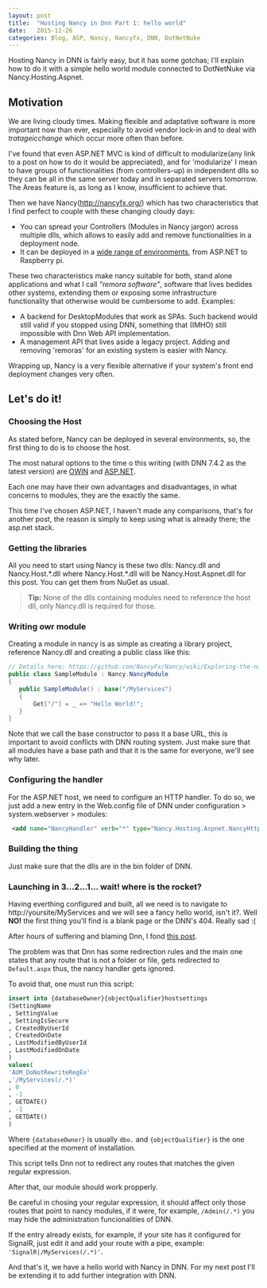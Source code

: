 ```yaml
---
layout: post
title:  "Hosting Nancy in Dnn Part 1: hello world"
date:   2015-11-26
categories: Blog, ASP, Nancy, Nancyfx, DNN, DotNetNuke
---
```


Hosting Nancy in DNN is fairly easy, but it has some gotchas; I'll explain how to do it with a simple hello world module connected to DotNetNuke via Nancy.Hosting.Aspnet.  

## Motivation

We are living cloudy times. Making flexible and adaptative software is more important now than ever, especially to avoid vendor lock-in and to deal with $tratageic change$ which occur more often than before.

I've found that even ASP.NET MVC is kind of difficult to modularize(any link to a post on how to do it would be appreciated), and for 'modularize' I mean to have groups of functionalities (from controllers-up) in independent dlls so they can be all in the same server today and in separated servers tomorrow.  The Areas feature is, as long as I know, insufficient to achieve that.

Then we have Nancy(http://nancyfx.org/) which has two characteristics that I find perfect to couple with these changing cloudy days:

* You can spread your Controllers (Modules in Nancy jargon) across multiple dlls, which allows to easily add and remove functionalities in a deployment node.
* It can be deployed in a [wide range of environments](https://github.com/NancyFx/Nancy/wiki/Documentation#hosting), from ASP.NET to Raspberry pi.

These two characteristics make nancy suitable for both, stand alone applications and what I call *"remora software"*, software that lives bedides other systems, extending them or exposing some infrastructure functionality that otherwise would be cumbersome to add. Examples:

* A backend for DesktopModules that work as SPAs. Such backend would still valid if you stopped using DNN, something that (IMHO) still impossible with Dnn Web API implementation.
* A management API that lives aside a legacy project. Adding and removing 'remoras' for an existing system is easier with Nancy.

Wrapping up, Nancy is a very flexible alternative if your system's front end deployment changes very often.

## Let's do it!

### Choosing the Host

As stated before, Nancy can be deployed in several environments, so, the first thing to do is to choose the host.

The most natural options to the time o this writing (with DNN 7.4.2 as the latest version) are [OWIN](https://github.com/NancyFx/Nancy/wiki/Hosting-nancy-with-owin) and [ASP.NET](https://github.com/NancyFx/Nancy/wiki/Hosting-Nancy-with-asp.net).

Each one may have their own advantages and disadvantages, in what concerns to modules, they are the exactly the same.

This time I've chosen ASP.NET, I haven't made any comparisons, that's for another post, the reason is simply to keep using what is already there; the asp.net stack.

### Getting the libraries
 
 All you need to start using Nancy is these two dlls: Nancy.dll and Nancy.Host.\*.dll where Nancy.Host.\*.dll will be Nancy.Host.Aspnet.dll for this post. You can get them from NuGet as usual.
 
 > **Tip:** None of the dlls containing modules need to reference the host dll, only Nancy.dll is required for those. 
 
### Writing owr module
 
 Creating a module in nancy is as simple as creating a library project, reference Nancy.dll and creating a public class like this:
 
 ```csharp
 // Details here: https://github.com/NancyFx/Nancy/wiki/Exploring-the-nancy-module
 public class SampleModule : Nancy.NancyModule
{
    public SampleModule() : base("/MyServices")
    {
        Get["/"] = _ => "Hello World!";
    }
}
 ```
 
Note that we call the base constructor to pass it a base URL, this is important to avoid conflicts with DNN routing system. Just make sure that all modules have a base path and that it is the same for everyone, we'll see why later.
 
### Configuring the handler
 
For the ASP.NET host, we need to configure an HTTP handler. To do so, we just add a new entry in the Web.config file of DNN under configuration > system.webserver > modules:
 
```xml
 <add name="NancyHandler" verb="*" type="Nancy.Hosting.Aspnet.NancyHttpRequestHandler" path="MyServices*" /> 
```
 
 ### Building the thing
 
 Just make sure that the dlls are in the bin folder of DNN.
 
 ### Launching in 3...2...1... wait! where is the rocket?
 
Having everthing configured and built, all we need is to navigate to http://yoursite/MyServices and we will see a fancy hello world, isn't it?. Well **NO!** the first thing you'll find is a blank page or the DNN's 404. Really sad :(
	 
After hours of suffering and blaming Dnn, I fond [this post](http://www.dnnsoftware.com/community-blog/cid/154902/getting-signalr-to-work-with-advanced-urls-in-dnn-71). 

The problem was that Dnn has some redirection rules and the main one states that any route that is not a folder or file, gets redirected to `Default.aspx` thus, the nancy handler gets ignored.

To avoid that, one must run this script:

```sql
insert into {databaseOwner}{objectQualifier}hostsettings
(SettingName
, SettingValue
, SettingIsSecure 
, CreatedByUserId
, CreatedOnDate
, LastModifiedByUserId
, LastModifiedOnDate
)
values(
'AUM_DoNotRewriteRegEx'
,'/MyServices(/.*)'
, 0
, -1
, GETDATE()
, -1
, GETDATE()
)  
```

Where  `{databaseOwner}` is usually `dbo.` and `{objectQualifier}` is the one specified at the moment of installation.

This script tells Dnn not to redirect any routes that matches the given regular expression.

After that, our module should work propperly.

Be careful in chosing your regular expression, it should affect only those routes that point to nancy modules, if it were, for example, `/Admin(/.*)` you may hide the administration funcionalities of DNN.

If the entry already exists, for example, if your site has it configured for SignalR, just edit it and add your route with a pipe, example: `'SignalR|/MyServices(/.*)'`.

And that's it, we have a hello world with Nancy in DNN. For my next post I'll be extending it to add further integration with DNN.
